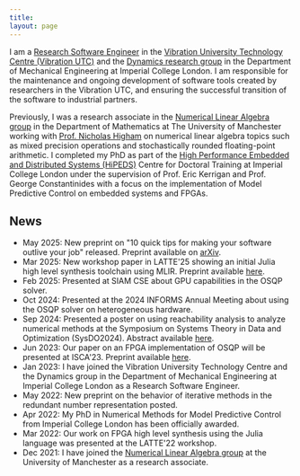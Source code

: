 ```yaml
---
title:
layout: page
---
```


I am a [Research Software Engineer](https://us-rse.org/blog/2019/vsoch/the-research-software-engineer/) in the [Vibration University Technology Centre (Vibration UTC)](https://www.imperial.ac.uk/dynamics/vibration-utc/) and the [Dynamics research group](https://www.imperial.ac.uk/dynamics/) in the Department of Mechanical Engineering at Imperial College London. I am responsible for the maintenance and ongoing development of software tools created by researchers in the Vibration UTC, and ensuring the successful transition of the software to industrial partners.

Previously, I was a research associate in the [Numerical Linear Algebra group](https://nla-group.org/) in the Department of Mathematics at The University of Manchester working with [Prof. Nicholas Higham](https://nhigham.com/) on numerical linear algebra topics such as mixed precision operations and stochastically rounded floating-point arithmetic. I completed my PhD as part of the [High Performance Embedded and Distributed Systems (HiPEDS)](http://wp.doc.ic.ac.uk/hipeds/) Centre for Doctoral Training at Imperial College London under the supervision of Prof. Eric Kerrigan and Prof. George Constantinides with a focus on the implementation of Model Predictive Control on embedded systems and FPGAs.


## News

<ul class="list_header">
   <li>May 2025: New preprint on "10 quick tips for making your software outlive your job" released. Preprint available on <a href="https://arxiv.org/abs/2505.06484">arXiv</a>.</li>
   <li>Mar 2025: New workshop paper in LATTE'25 showing an initial Julia high level synthesis toolchain using MLIR. Preprint available <a href="{{ domain }}/content/papers/2025_LATTE_JuliaHLS-MLIR.pdf">here</a>.</li>
   <li>Feb 2025: Presented at SIAM CSE about GPU capabilities in the OSQP solver.</li>
   <li>Oct 2024: Presented at the 2024 INFORMS Annual Meeting about using the OSQP solver on heterogeneous hardware.</li>
   <li>Sep 2024: Presented a poster on using reachability analysis to analyze numerical methods at the Symposium on Systems Theory in Data and Optimization (SysDO2024). Abstract available <a href="{{ domain }}/content/papers/2024_SysDO_AlgorithmReachability.pdf">here</a>.</li>
   <li>Jun 2023: Our paper on an FPGA implementation of OSQP will be presented at ISCA'23. Preprint available <a href="{{ domain }}/content/papers/2023_ISCA_RSQPArchitectureCustomization.pdf">here</a>.</li>
   <li>Jan 2023: I have joined the Vibration University Technology Centre and the Dynamics group in the Department of Mechanical Engineering at Imperial College London as a Research Software Engineer.</li>
   <li>May 2022: New preprint on the behavior of iterative methods in the redundant number representation posted.</li>
   <li>Apr 2022: My PhD in Numerical Methods for Model Predictive Control from Imperial College London has been officially awarded.</li>
   <li>Mar 2022: Our work on FPGA high level synthesis using the Julia language was presented at the LATTE'22 workshop.</li>
   <li>Dec 2021: I have joined the <a href="https://nla-group.org">Numerical Linear Algebra group</a> at the University of Manchester as a research associate.</li>
</ul>

